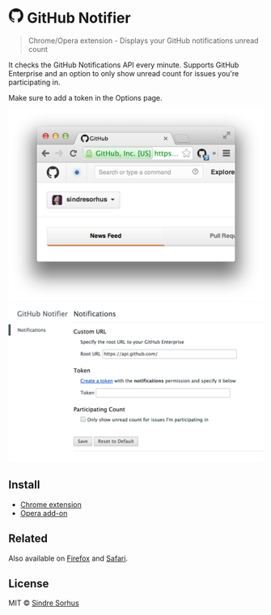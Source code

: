 # <img src="extension/icon-128.png" width="30"> GitHub Notifier

> Chrome/Opera extension - Displays your GitHub notifications unread count

It checks the GitHub Notifications API every minute. Supports GitHub Enterprise and an option to only show unread count for issues you're participating in.

Make sure to add a token in the Options page.

![](screenshot.png)
![](screenshot-webstore2.png)


## Install

- [Chrome extension](https://chrome.google.com/webstore/detail/github-notifier/lmjdlojahmbbcodnpecnjnmlddbkjhnn)
- [Opera add-on](https://addons.opera.com/en/extensions/details/github-notifier/)


## Related

Also available on [Firefox](https://github.com/sindresorhus/github-notifier-firefox) and [Safari](https://github.com/sindresorhus/github-notifier-safari).


## License

MIT © [Sindre Sorhus](http://sindresorhus.com)
